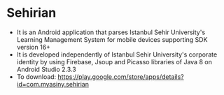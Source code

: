 # Sehirian
- It is an Android application that parses Istanbul Sehir University's Learning Management System for mobile devices supporting SDK version 16+
- It is developed independently of Istanbul Sehir University's corporate identity by using Firebase, Jsoup and Picasso libraries of Java 8 on Android Studio 2.3.3
- To download: https://play.google.com/store/apps/details?id=com.myasiny.sehirian
